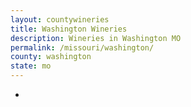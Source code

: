 ```yaml
---
layout: countywineries
title: Washington Wineries
description: Wineries in Washington MO
permalink: /missouri/washington/
county: washington
state: mo
---
```

-
